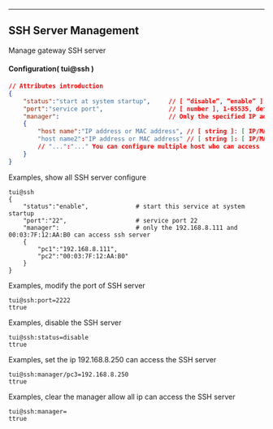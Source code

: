 
***
##  SSH Server Management
Manage gateway SSH server

#### Configuration( tui@ssh )   

```json
// Attributes introduction 
{
    "status":"start at system startup",     // [ “disable”, “enable” ]
    "port":"service port",                  // [ number ], 1-65535, default is 22
    "manager":                              // Only the specified IP address or MAC address is allowed for access
    {
        "host name":"IP address or MAC address", // [ string ]: [ IP/MAC address ]
        "host name2":"IP address or MAC address" // [ string ]: [ IP/MAC address ]
        // "...":"..." You can configure multiple host who can access
    }
}
```  

Examples, show all SSH server configure
```shell
tui@ssh
{
    "status":"enable",             # start this service at system startup
    "port":"22",                   # service port 22
    "manager":                     # only the 192.168.8.111 and 00:03:7F:12:AA:B0 can access ssh server
    {
        "pc1":"192.168.8.111",
        "pc2":"00:03:7F:12:AA:B0"
    }
}
```  

Examples, modify the port of SSH server
```shell
tui@ssh:port=2222
ttrue
```  

Examples, disable the SSH server
```shell
tui@ssh:status=disable
ttrue
```  

Examples, set the ip 192.168.8.250 can access the SSH server
```shell
tui@ssh:manager/pc3=192.168.8.250
ttrue
```  

Examples, clear the manager allow all ip can access the SSH server
```shell
tui@ssh:manager=
ttrue
```  
